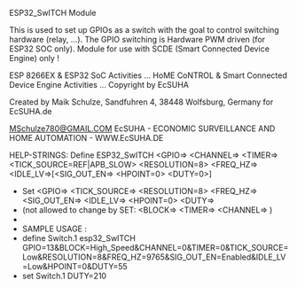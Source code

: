 ESP32_SwITCH Module

This is used to set up GPIOs as a switch with the goal to control switching hardware (relay, ...). The GPIO switching is Hardware PWM driven (for ESP32 SOC only). 
Module for use with SCDE (Smart Connected Device Engine) only !
 
   ESP 8266EX & ESP32 SoC Activities ...
   HoME CoNTROL & Smart Connected Device Engine Activities ...
   Copyright by EcSUHA
 
   Created by Maik Schulze, Sandfuhren 4, 38448 Wolfsburg, Germany for EcSUHA.de 
 
   MSchulze780@GMAIL.COM
   EcSUHA - ECONOMIC SURVEILLANCE AND HOME AUTOMATION - WWW.EcSUHA.DE
   
   
  HELP-STRINGS:
  Define <Def-Name> ESP32_SwITCH <GPIO=> <CHANNEL=> <TIMER=> <TICK_SOURCE=REF|APB_SLOW> <RESOLUTION=8> <FREQ_HZ=> <IDLE_LV=>[<SIG_OUT_EN=> <HPOINT=0> <DUTY=0>]
 * Set <Def-Name> <GPIO=> <TICK_SOURCE=> <RESOLUTION=8> <FREQ_HZ=> <SIG_OUT_EN=> <IDLE_LV=> <HPOINT=0> <DUTY=>
 * (not allowed to change by SET: <BLOCK=> <TIMER=> <CHANNEL=> )
 *
 * SAMPLE USAGE :
 * define Switch.1 esp32_SwITCH GPIO=13&BLOCK=High_Speed&CHANNEL=0&TIMER=0&TICK_SOURCE=Low&RESOLUTION=8&FREQ_HZ=9765&SIG_OUT_EN=Enabled&IDLE_LV=Low&HPOINT=0&DUTY=55
 * set Switch.1 DUTY=210
 
 
 
